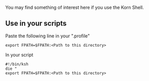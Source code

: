 You may find something of interest here if you use the Korn Shell.

## Use in your scripts

Paste the following line in your ".profile"

```ksh
export FPATH=$FPATH:<Path to this directory>
```

In your script

```ksh
#!/bin/ksh
die "
export FPATH=$FPATH:<Path to this directory>
```
